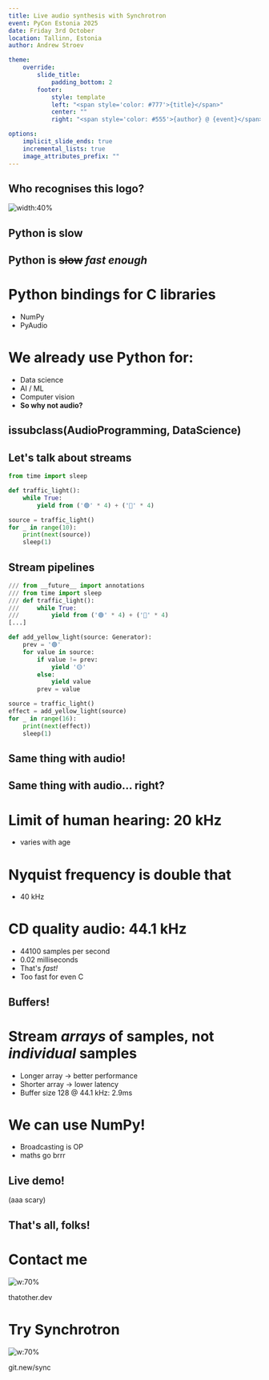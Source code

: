 ```yaml
---
title: Live audio synthesis with Synchrotron
event: PyCon Estonia 2025
date: Friday 3rd October
location: Tallinn, Estonia
author: Andrew Stroev

theme:
    override:
        slide_title:
            padding_bottom: 2
        footer:
            style: template
            left: "<span style='color: #777'>{title}</span>"
            center: ""
            right: "<span style='color: #555'>{author} @ {event}</span>"

options:
    implicit_slide_ends: true
    incremental_lists: true
    image_attributes_prefix: ""
---
```


Who recognises this logo?
---

![width:40%](juce.png)

Python is slow
---

Python is ~~slow~~ *fast enough*
---
<!-- pause -->

# Python bindings for C libraries
- NumPy
- PyAudio

# We already use Python for:
- Data science
- AI / ML
- Computer vision
- **So why not audio?**

<!-- end_slide -->
<!-- jump_to_middle -->
issubclass(AudioProgramming, DataScience)
---

Let's talk about streams
---
<!-- pause -->

<!-- column_layout: [3, 1] -->
<!-- column: 0 -->
```python +exec +id:streams_1 {all|5|7|9|all}
from time import sleep

def traffic_light():
    while True:
        yield from ('🟢' * 4) + ('🔴' * 4)

source = traffic_light()
for _ in range(10):
    print(next(source))
    sleep(1)
```

<!-- column: 1 -->
<!-- snippet_output: streams_1 -->

Stream pipelines
---
<!-- pause -->

<!-- column_layout: [3, 1] -->
<!-- column: 0 -->
```python +exec +id:streams_2 {all|3,5|6-9|12-13|all}
/// from __future__ import annotations
/// from time import sleep
/// def traffic_light():
///     while True:
///         yield from ('🟢' * 4) + ('🔴' * 4)
[...]

def add_yellow_light(source: Generator):
    prev = '🟢'
    for value in source:
        if value != prev:
            yield '🟡'
        else:
            yield value
        prev = value

source = traffic_light()
effect = add_yellow_light(source)
for _ in range(16):
    print(next(effect))
    sleep(1)
```

<!-- column: 1 -->
<!-- snippet_output: streams_2 -->

Same thing with audio!
---

Same thing with audio... right?
---
<!-- pause -->

# Limit of human hearing: 20 kHz
- varies with age
# Nyquist frequency is double that
- 40 kHz
# CD quality audio: 44.1 kHz
- 44100 samples per second
- 0.02 milliseconds
- That's *fast!*
- Too fast for even C

Buffers!
---

# Stream *arrays* of samples, not *individual* samples
- Longer array -> better performance
- Shorter array -> lower latency
- Buffer size 128 @ 44.1 kHz: 2.9ms
# We can use NumPy!
- Broadcasting is OP
- maths go brrr

<!-- end_slide -->
<!-- jump_to_middle -->
Live demo!
---
<!-- pause -->
<!-- alignment: center -->

(aaa scary)

That's all, folks!
---

<!-- column_layout: [1, 1] -->
<!-- font_size: 2 -->

<!-- column: 0 -->

# Contact me

![w:70%](qr_thatother_dev.png)

<!-- alignment: center -->

thatother.dev

<!-- column: 1 -->

# Try Synchrotron

![w:70%](qr_synchrotron.png)

<!-- alignment: center -->

git.new/sync
